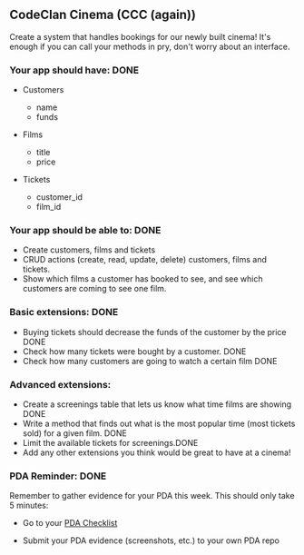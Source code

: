 ## CodeClan Cinema (CCC (again))

Create a system that handles bookings for our newly built cinema!
It's enough if you can call your methods in pry, don't worry about an interface.

### Your app should have: DONE
  - Customers
    - name
    - funds

  - Films
    - title
    - price

  - Tickets
    - customer_id
    - film_id

### Your app should be able to: DONE
  - Create customers, films and tickets
  - CRUD actions (create, read, update, delete) customers, films and tickets.
  - Show which films a customer has booked to see, and see which customers are coming to see one film.

### Basic extensions: DONE
  - Buying tickets should decrease the funds of the customer by the price DONE
  - Check how many tickets were bought by a customer. DONE
  - Check how many customers are going to watch a certain film DONE

### Advanced extensions:
  - Create a screenings table that lets us know what time films are showing DONE
  - Write a method that finds out what is the most popular time (most tickets sold) for a given film. DONE
  - Limit the available tickets for screenings.DONE
  - Add any other extensions you think would be great to have at a cinema!

### PDA Reminder: DONE

Remember to gather evidence for your PDA this week. This should only take 5 minutes:

- Go to your [PDA Checklist](https://github.com/codeclan/pda/blob/master/Student%20Checklist/Student%20Checklist.pdf)

- Submit your PDA evidence (screenshots, etc.) to your own PDA repo
